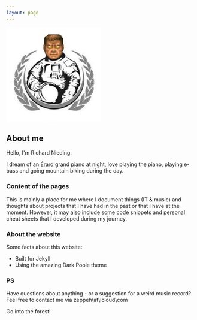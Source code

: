 ```yaml
---
layout: page
---
```


<img src="/assets/doomguy.png" alt="Weltraumaffendoomguy logo" style="height: 50%; width: 50%; margin-left: auto; margin-right: auto;">

## About me

Hello, I'm Richard Nieding.

I dream of an [Érard](https://www.greifenberger-institut.de/dt/wissenswertes/besaitete-tasteninstrumente/fortepiano-nach-1800/erard.php) grand piano at night, love playing the piano, playing e-bass and going mountain biking during the day.

### Content of the pages

This is mainly a place for me where I document things (IT & music) and thoughts about projects that I have had in the past or that I have at the moment. However, it may also include some code snippets and personal cheat sheets that I developed during my journey.

### About the website

Some facts about this website:

- Built for Jekyll
- Using the amazing Dark Poole theme

### PS

Have questions about anything - or a suggestion for a weird music record? Feel free to contact me via zeppeh\at\icloud\com

Go into the forest!

<!-- <a href="https://twitter.com/zeppehh">
<img src="/assets/twitter.png" alt="twitter logo" style="height: 5%; width: 5%;"> ---->
